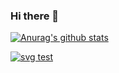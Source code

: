 ### Hi there 👋
[![Anurag's github stats](https://github-readme-stats.vercel.app/api?username=btea&show_icons=true&theme=tokyonight)](https://github.com/anuraghazra/github-readme-stats)

[![svg test](http://120.48.26.203:3322/image?username=btea)](https://github.com)
<!--
**btea/btea** is a ✨ _special_ ✨ repository because its `README.md` (this file) appears on your GitHub profile.

Here are some ideas to get you started:

- 🔭 I’m currently working on ...
- 🌱 I’m currently learning ...
- 👯 I’m looking to collaborate on ...
- 🤔 I’m looking for help with ...
- 💬 Ask me about ...
- 📫 How to reach me: ...
- 😄 Pronouns: ...
- ⚡ Fun fact: ...
-->
